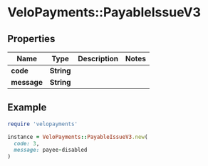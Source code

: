 # VeloPayments::PayableIssueV3

## Properties

| Name | Type | Description | Notes |
| ---- | ---- | ----------- | ----- |
| **code** | **String** |  |  |
| **message** | **String** |  |  |

## Example

```ruby
require 'velopayments'

instance = VeloPayments::PayableIssueV3.new(
  code: 3,
  message: payee-disabled
)
```

